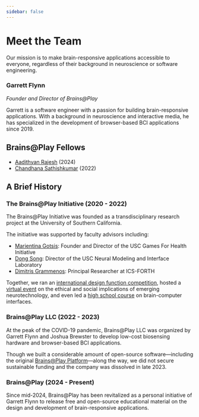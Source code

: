 ```yaml
---
sidebar: false
---
```


# Meet the Team
Our mission is to make brain-responsive applications accessible to everyone, regardless of their background in neuroscience or software engineering.

### Garrett Flynn
*Founder and Director of Brains@Play*

Garrett is a software engineer with a passion for building brain-responsive applications. With a background in neuroscience and interactive media, he has specialized in the development of browser-based BCI applications since 2019.

## Brains@Play Fellows
- [Aadithyan Rajesh](https://www.linkedin.com/in/aadithyanrajesh/) (2024)
- [Chandhana Sathishkumar](https://www.linkedin.com/in/chandhanas/) (2022)

## A Brief History
### The Brains@Play Initiative (2020 - 2022)
The Brains@Play Initiative was founded as a transdisciplinary research project at the University of Southern California. 

The initiative was supported by faculty advisors including: 
- [Marientina Gotsis](https://www.linkedin.com/in/marientina-gotsis-24041a5/): Founder and Director of the USC Games For Health Initiative
- [Dong Song](https://www.linkedin.com/in/dong-song-159aa221/): Director of the USC Neural Modeling and Interface Laboratory
- [Dimitris Grammenos](https://www.linkedin.com/in/dgrammenos/): Principal Researcher at ICS-FORTH

Together, we ran an [international design function competition](/projects/initiative/brains-and-games-competition.md), hosted a [virtual event](/projects/initiative/livewire.md) on the ethical and social implications of emerging neurotechnology, and even led a [high school course](/projects/initiative/brains-at-play-course.md) on brain-computer interfaces.

### Brains@Play LLC (2022 - 2023)
At the peak of the COVID-19 pandemic, Brains@Play LLC was organized by Garrett Flynn and Joshua Brewster to develop low-cost biosensing hardware and browser-based BCI applications.

Though we built a considerable amount of open-source software—including the original [Brains@Play Platform](https://app.brainsatplay.com)—along the way, we did not secure sustainable funding and the company was dissolved in late 2023.

### Brains@Play (2024 - Present)
Since mid-2024, Brains@Play has been revitalized as a personal initiative of Garrett Flynn to release free and open-source educational material on the design and development of brain-responsive applications.